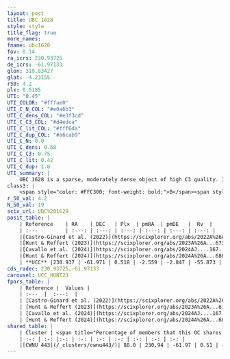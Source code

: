 ```yaml
---
layout: post
title: UBC 1628
style: style
title_flag: true
more_names: 
fname: ubc1628
fov: 0.14
ra_icrs: 230.93725
de_icrs: -61.97133
glon: 319.83427
glat: -4.23155
r50: 4.2
plx: 0.5185
UTI: "0.45"
UTI_COLOR: "#fffae0"
UTI_C_N_COL: "#e0a6b3"
UTI_C_dens_COL: "#e3f3cd"
UTI_C_C3_COL: "#d4edca"
UTI_C_lit_COL: "#fff6da"
UTI_C_dup_COL: "#a6cab9"
UTI_C_N: 0.0
UTI_C_dens: 0.68
UTI_C_C3: 0.75
UTI_C_lit: 0.42
UTI_C_dup: 1.0
UTI_summary: |
    UBC 1628 is a sparse, moderately dense object of high C3 quality. It was recently reported in the literature. This object shares a large percentage of members with a later reported entry.<br><br><span style="color: #99180f; font-weight: bold;">Warning: </span>contains less than 25 stars with <i>P>0.5</i> estimated.
class3: |
    <span style="color: #FFC300; font-weight: bold;">B</span><span style="color: green; font-weight: bold;">A</span>
r_50_val: 4.2
N_50_val: 19
scix_url: UBC%201628
posit_table: |
    | Reference    | RA    | DEC   | Plx  | pmRA  | pmDE   |  Rv  |
    | :---         | :---: | :---: | :---: | :---: | :---: | :---: |
    |[Castro-Ginard et al. (2022)](https://scixplorer.org/abs/2022A%26A...661A.118C) | 230.94 | -61.99 | 0.52 | -2.57 | -2.84 | -- |
    |[Hunt & Reffert (2023)](https://scixplorer.org/abs/2023A%26A...673A.114H) | 230.94 | -61.978 | 0.526 | -2.605 | -2.866 | -49.903 |
    |[Cavallo et al. (2024)](https://scixplorer.org/abs/2024AJ....167...12C) | 230.912 | -61.974 | 0.528 | -- | -- | -- |
    |[Hunt & Reffert (2024)](https://scixplorer.org/abs/2024A%26A...686A..42H) | 230.94 | -61.978 | 0.526 | -2.605 | -2.866 | -49.903 |
    | **UCC** |230.937 | -61.971 | 0.518 | -2.559 | -2.847 | -55.873 | 
cds_radec: 230.93725,-61.97133
carousel: UCC_HUNT23
fpars_table: |
    | Reference |  Values |
    | :---  |  :---:  |
    | [Castro-Ginard et al. (2022)](https://scixplorer.org/abs/2022A%26A...661A.118C) | `AV=1.043, Dist=2055, logAge=8.468` |
    | [Hunt & Reffert (2023)](https://scixplorer.org/abs/2023A%26A...673A.114H) | `AV50=1.433, diffAV50=0.259, MOD50=11.259, logAge50=8.184` |
    | [Cavallo et al. (2024)](https://scixplorer.org/abs/2024AJ....167...12C) | `AV50=1.6, dMod50=11.21, logAge50=8.33, [Fe/H]50=0.02` |
    | [Hunt & Reffert (2024)](https://scixplorer.org/abs/2024A%26A...686A..42H) | `MassJ=144.482` |
shared_table: |
    | Cluster | <span title="Percentage of members that this OC shares with the ones listed">%</span>   | RA   | DEC   | Plx   | pmRA  | pmDE  | Rv | UTI |
    | :-: | :-: |:-: | :-: | :-: | :-: | :-: | :-: | :-: |
    |[CWNU 443](/_clusters/cwnu443/)| 88.0 | 230.94 | -61.97 | 0.51 | -2.55 | -2.86 | -55.87 |0.04 |
---
```

